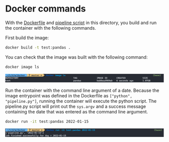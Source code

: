 # Docker commands

With the [Dockerfile](Dockerfile) and [pipeline script](pipeline.py) in this directory, you build and run the container with the following commands.

First build the image:

```bash
docker build -t test:pandas .
```

You can check that the image was built with the following command:

```bash
docker image ls
```

![alt txt](img/docker_image_ls.PNG)

Run the container with the command line argument of a date. Because the image entrypoint was defined in the Dockerfile as `["python", "pipeline.py"]`, running the container will execute the python script. The pipeline.py script will print out the `sys.argv` and a success message containing the date that was entered as the command line argument.

```bash
docker run -it test:pandas 2022-01-15
```

![alt txt](img/docker_run.PNG)
